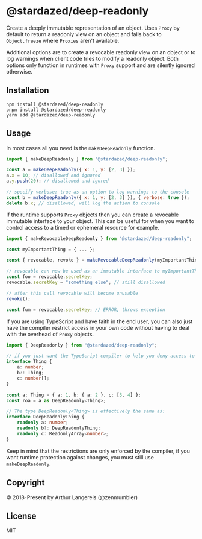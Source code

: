 @stardazed/deep-readonly
========================
Create a deeply immutable representation of an object. Uses `Proxy` by default
to return a readonly view on an object and falls back to `Object.freeze` where
`Proxies` aren't available.

Additional options are to create a revocable readonly view on an object or to
log warnings when client code tries to modify a readonly object. Both options
only function in runtimes with `Proxy` support and are silently ignored otherwise.

Installation
------------
```
npm install @stardazed/deep-readonly
pnpm install @stardazed/deep-readonly
yarn add @stardazed/deep-readonly
```

Usage
-----
In most cases all you need is the `makeDeepReadonly` function.

```js
import { makeDeepReadonly } from "@stardazed/deep-readonly";

const a = makeDeepReadonly({ x: 1, y: [2, 3] });
a.x = 10; // disallowed and ignored
a.y.push(20); // disallowed and igored

// specify verbose: true as an option to log warnings to the console
const b = makeDeepReadonly({ x: 1, y: [2, 3] }), { verbose: true });
delete b.x; // disallowed, will log the action to console
```

If the runtime supports `Proxy` objects then you can create a revocable
immutable interface to your object. This can be useful for when you 
want to control access to a timed or ephemeral resource for example.

```js
import { makeRevocableDeepReadonly } from "@stardazed/deep-readonly";

const myImportantThing = { ... };

const { revocable, revoke } = makeRevocableDeepReadonly(myImportantThing);

// revocable can now be used as an immutable interface to myImportantThing, e.g.:
const foo = revocable.secretKey;
revocable.secretKey = "something else"; // still disallowed

// after this call revocable will become unusable
revoke();

const fum = revocable.secretKey; // ERROR, throws exception
```

If you are using TypeScript and have faith in the end user, you can also just
have the compiler restrict access in your own code without having to deal
with the overhead of `Proxy` objects.

```ts
import { DeepReadonly } from "@stardazed/deep-readonly";

// if you just want the TypeScript compiler to help you deny access to objects.
interface Thing {
	a: number;
	b?: Thing;
	c: number[]; 
}

const a: Thing = { a: 1, b: { a: 2 }, c: [3, 4] };
const roa = a as DeepReadonly<Thing>;

// The type DeepReadonly<Thing> is effectively the same as:
interface DeepReadonlyThing {
	readonly a: number;
	readonly b?: DeepReadonlyThing;
	readonly c: ReadonlyArray<number>;
}
```
Keep in mind that the restrictions are only enforced by the compiler, if you want
runtime protection against changes, you must still use `makeDeepReadonly`.

Copyright
---------
© 2018-Present by Arthur Langereis (@zenmumbler)

License
-------
MIT

